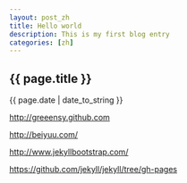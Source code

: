 ```yaml
---
layout: post_zh
title: Hello world
description: This is my first blog entry
categories: [zh]
---
```

<h2>{{ page.title }}</h2>
<p>{{ page.date | date_to_string }}</p>
<p><a href="http://greeensy.github.com">http://greeensy.github.com</a></p>
<p><a href="http://beiyuu.com/">http://beiyuu.com/</a></p>
<p><a href="http://www.jekyllbootstrap.com/">http://www.jekyllbootstrap.com/</a></p>
<p><a href="https://github.com/jekyll/jekyll/tree/gh-pages">https://github.com/jekyll/jekyll/tree/gh-pages</a></p>